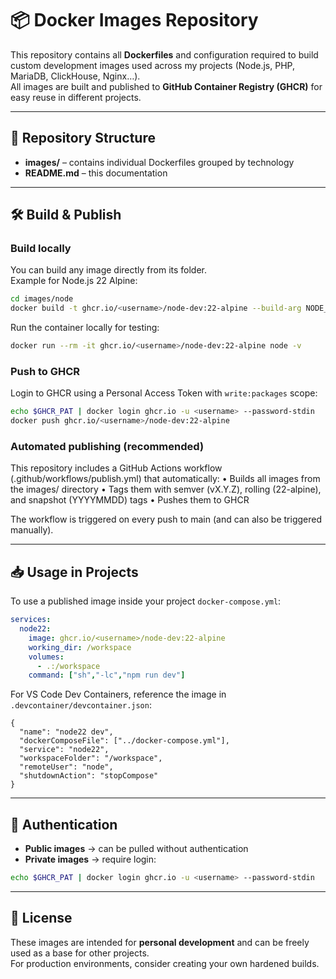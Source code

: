 # 📦 Docker Images Repository

This repository contains all **Dockerfiles** and configuration required to build custom development images used across my projects (Node.js, PHP, MariaDB, ClickHouse, Nginx…).  
All images are built and published to **GitHub Container Registry (GHCR)** for easy reuse in different projects.

---

## 📂 Repository Structure

- **images/** – contains individual Dockerfiles grouped by technology  
- **README.md** – this documentation  

---

## 🛠 Build & Publish

### Build locally
You can build any image directly from its folder.  
Example for Node.js 22 Alpine:

```bash
cd images/node
docker build -t ghcr.io/<username>/node-dev:22-alpine --build-arg NODE_VERSION=22-alpine .
```

Run the container locally for testing:
```bash
docker run --rm -it ghcr.io/<username>/node-dev:22-alpine node -v
```

### Push to GHCR
Login to GHCR using a Personal Access Token with `write:packages` scope:

```bash
echo $GHCR_PAT | docker login ghcr.io -u <username> --password-stdin
docker push ghcr.io/<username>/node-dev:22-alpine
```

### Automated publishing (recommended)

This repository includes a GitHub Actions workflow (.github/workflows/publish.yml) that automatically:
	•	Builds all images from the images/ directory
	•	Tags them with semver (vX.Y.Z), rolling (22-alpine), and snapshot (YYYYMMDD) tags
	•	Pushes them to GHCR

The workflow is triggered on every push to main (and can also be triggered manually).

---

## 📥 Usage in Projects

To use a published image inside your project `docker-compose.yml`:

```yaml
services:
  node22:
    image: ghcr.io/<username>/node-dev:22-alpine
    working_dir: /workspace
    volumes:
      - .:/workspace
    command: ["sh","-lc","npm run dev"]
```

For VS Code Dev Containers, reference the image in `.devcontainer/devcontainer.json`:

```jsonc
{
  "name": "node22 dev",
  "dockerComposeFile": ["../docker-compose.yml"],
  "service": "node22",
  "workspaceFolder": "/workspace",
  "remoteUser": "node",
  "shutdownAction": "stopCompose"
}
```

---

## 🔑 Authentication

- **Public images** → can be pulled without authentication  
- **Private images** → require login:

```bash
echo $GHCR_PAT | docker login ghcr.io -u <username> --password-stdin
```

---

## 📜 License
These images are intended for **personal development** and can be freely used as a base for other projects.  
For production environments, consider creating your own hardened builds.
